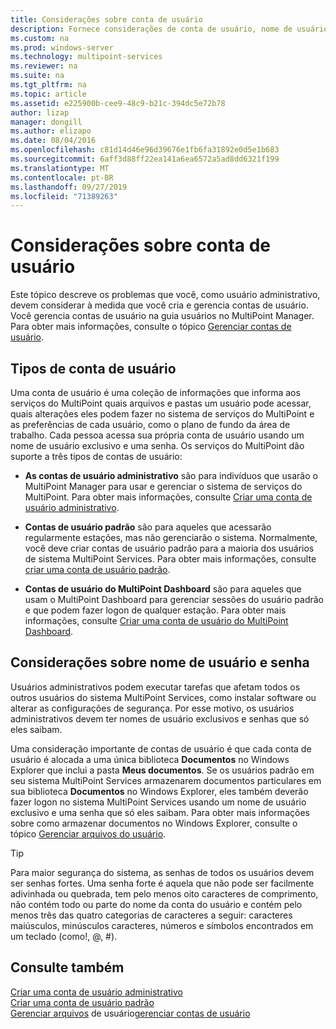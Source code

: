 ```yaml
---
title: Considerações sobre conta de usuário
description: Fornece considerações de conta de usuário, nome de usuário e senha para serviços do MultiPoint
ms.custom: na
ms.prod: windows-server
ms.technology: multipoint-services
ms.reviewer: na
ms.suite: na
ms.tgt_pltfrm: na
ms.topic: article
ms.assetid: e225900b-cee9-48c9-b21c-394dc5e72b78
author: lizap
manager: dongill
ms.author: elizapo
ms.date: 08/04/2016
ms.openlocfilehash: c81d14d46e96d39676e1fb6fa31892e0d5e1b683
ms.sourcegitcommit: 6aff3d88ff22ea141a6ea6572a5ad8dd6321f199
ms.translationtype: MT
ms.contentlocale: pt-BR
ms.lasthandoff: 09/27/2019
ms.locfileid: "71389263"
---
```

# <a name="user-account-considerations"></a>Considerações sobre conta de usuário
Este tópico descreve os problemas que você, como usuário administrativo, devem considerar à medida que você cria e gerencia contas de usuário. Você gerencia contas de usuário na guia usuários no MultiPoint Manager. Para obter mais informações, consulte o tópico [Gerenciar contas de usuário](Manage-User-Accounts.md).  
  
## <a name="user-account-types"></a>Tipos de conta de usuário  
Uma conta de usuário é uma coleção de informações que informa aos serviços do MultiPoint quais arquivos e pastas um usuário pode acessar, quais alterações eles podem fazer no sistema de serviços do MultiPoint e as preferências de cada usuário, como o plano de fundo da área de trabalho. Cada pessoa acessa sua própria conta de usuário usando um nome de usuário exclusivo e uma senha. Os serviços do MultiPoint dão suporte a três tipos de contas de usuário:  
  
-   **As contas de usuário administrativo** são para indivíduos que usarão o MultiPoint Manager para usar e gerenciar o sistema de serviços do MultiPoint. Para obter mais informações, consulte [Criar uma conta de usuário administrativo](Create-an-Administrative-User-Account.md).  
  
-   **Contas de usuário padrão** são para aqueles que acessarão regularmente estações, mas não gerenciarão o sistema. Normalmente, você deve criar contas de usuário padrão para a maioria dos usuários de sistema MultiPoint Services. Para obter mais informações, consulte [criar uma conta de usuário padrão](Create-a-Standard-User-Account.md).  
  
-   **Contas de usuário do MultiPoint Dashboard** são para aqueles que usam o MultiPoint Dashboard para gerenciar sessões do usuário padrão e que podem fazer logon de qualquer estação. Para obter mais informações, consulte [Criar uma conta de usuário do MultiPoint Dashboard](Create-a-MultiPoint-Dashboard-User-Account.md).  
  
## <a name="user-name-and-password-considerations"></a>Considerações sobre nome de usuário e senha  
Usuários administrativos podem executar tarefas que afetam todos os outros usuários do sistema MultiPoint Services, como instalar software ou alterar as configurações de segurança. Por esse motivo, os usuários administrativos devem ter nomes de usuário exclusivos e senhas que só eles saibam.  
  
Uma consideração importante de contas de usuário é que cada conta de usuário é alocada a uma única biblioteca **Documentos** no Windows Explorer que inclui a pasta **Meus documentos**. Se os usuários padrão em seu sistema MultiPoint Services armazenarem documentos particulares em sua biblioteca **Documentos** no Windows Explorer, eles também deverão fazer logon no sistema MultiPoint Services usando um nome de usuário exclusivo e uma senha que só eles saibam. Para obter mais informações sobre como armazenar documentos no Windows Explorer, consulte o tópico [Gerenciar arquivos do usuário](Manage-User-Files.md).  
  
> [!TIP]  
> Para maior segurança do sistema, as senhas de todos os usuários devem ser senhas fortes. Uma senha forte é aquela que não pode ser facilmente adivinhada ou quebrada, tem pelo menos oito caracteres de comprimento, não contém todo ou parte do nome da conta do usuário e contém pelo menos três das quatro categorias de caracteres a seguir: caracteres maiúsculos, minúsculos caracteres, números e símbolos encontrados em um teclado (como!, @, #).  
  
## <a name="see-also"></a>Consulte também  
[Criar uma conta de usuário administrativo](Create-an-Administrative-User-Account.md)  
[Criar uma conta de usuário padrão](Create-a-Standard-User-Account.md)  
[Gerenciar arquivos](Manage-User-Files.md)
de usuário[gerenciar contas de usuário](Manage-User-Accounts.md)